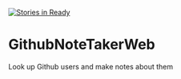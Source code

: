 [![Stories in Ready](https://badge.waffle.io/anshumanf/GithubNoteTakerWeb.png?label=ready&title=Ready)](https://waffle.io/anshumanf/GithubNoteTakerWeb)
# GithubNoteTakerWeb
Look up Github users and make notes about them
